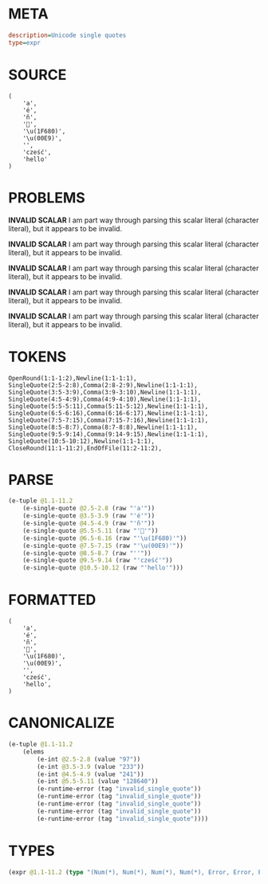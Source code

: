 # META
~~~ini
description=Unicode single quotes
type=expr
~~~
# SOURCE
~~~roc
(
    'a',
    'é',
    'ñ',
    '🚀',
    '\u(1F680)',
    '\u(00E9)',
    '',
    'cześć',
    'hello'
)
~~~
# PROBLEMS
**INVALID SCALAR**
I am part way through parsing this scalar literal (character literal), but it appears to be invalid.

**INVALID SCALAR**
I am part way through parsing this scalar literal (character literal), but it appears to be invalid.

**INVALID SCALAR**
I am part way through parsing this scalar literal (character literal), but it appears to be invalid.

**INVALID SCALAR**
I am part way through parsing this scalar literal (character literal), but it appears to be invalid.

**INVALID SCALAR**
I am part way through parsing this scalar literal (character literal), but it appears to be invalid.

# TOKENS
~~~zig
OpenRound(1:1-1:2),Newline(1:1-1:1),
SingleQuote(2:5-2:8),Comma(2:8-2:9),Newline(1:1-1:1),
SingleQuote(3:5-3:9),Comma(3:9-3:10),Newline(1:1-1:1),
SingleQuote(4:5-4:9),Comma(4:9-4:10),Newline(1:1-1:1),
SingleQuote(5:5-5:11),Comma(5:11-5:12),Newline(1:1-1:1),
SingleQuote(6:5-6:16),Comma(6:16-6:17),Newline(1:1-1:1),
SingleQuote(7:5-7:15),Comma(7:15-7:16),Newline(1:1-1:1),
SingleQuote(8:5-8:7),Comma(8:7-8:8),Newline(1:1-1:1),
SingleQuote(9:5-9:14),Comma(9:14-9:15),Newline(1:1-1:1),
SingleQuote(10:5-10:12),Newline(1:1-1:1),
CloseRound(11:1-11:2),EndOfFile(11:2-11:2),
~~~
# PARSE
~~~clojure
(e-tuple @1.1-11.2
	(e-single-quote @2.5-2.8 (raw "'a'"))
	(e-single-quote @3.5-3.9 (raw "'é'"))
	(e-single-quote @4.5-4.9 (raw "'ñ'"))
	(e-single-quote @5.5-5.11 (raw "'🚀'"))
	(e-single-quote @6.5-6.16 (raw "'\u(1F680)'"))
	(e-single-quote @7.5-7.15 (raw "'\u(00E9)'"))
	(e-single-quote @8.5-8.7 (raw "''"))
	(e-single-quote @9.5-9.14 (raw "'cześć'"))
	(e-single-quote @10.5-10.12 (raw "'hello'")))
~~~
# FORMATTED
~~~roc
(
	'a',
	'é',
	'ñ',
	'🚀',
	'\u(1F680)',
	'\u(00E9)',
	'',
	'cześć',
	'hello',
)
~~~
# CANONICALIZE
~~~clojure
(e-tuple @1.1-11.2
	(elems
		(e-int @2.5-2.8 (value "97"))
		(e-int @3.5-3.9 (value "233"))
		(e-int @4.5-4.9 (value "241"))
		(e-int @5.5-5.11 (value "128640"))
		(e-runtime-error (tag "invalid_single_quote"))
		(e-runtime-error (tag "invalid_single_quote"))
		(e-runtime-error (tag "invalid_single_quote"))
		(e-runtime-error (tag "invalid_single_quote"))
		(e-runtime-error (tag "invalid_single_quote"))))
~~~
# TYPES
~~~clojure
(expr @1.1-11.2 (type "(Num(*), Num(*), Num(*), Num(*), Error, Error, Error, Error, Error)"))
~~~
